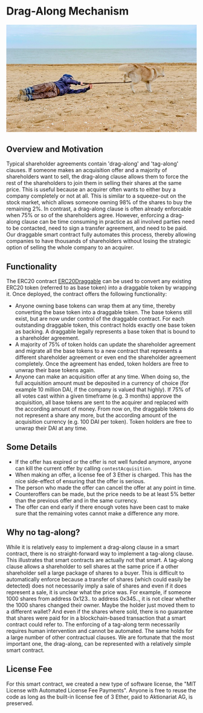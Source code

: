 # Drag-Along Mechanism

![drag along](draggable.jpg)

## Overview and Motivation

Typical shareholder agreements contain 'drag-along' and 'tag-along' clauses. If someone makes an acquisition offer and a majority of shareholders want to sell, the drag-along clause allows them to force the rest of the shareholders to join them in selling their shares at the same price. This is useful because an acquirer often wants to either buy a company completely or not at all. This is similar to a squeeze-out on the stock market, which allows someone owning 98% of the shares to buy the remaining 2%. In contrast, a drag-along clause is often already enforcable when 75% or so of the shareholders agree. However, enforcing a drag-along clause can be time consuming in practice as all involved parties need to be contacted, need to sign a transfer agreement, and need to be paid. Our draggable smart contract fully automates this process, thereby allowing companies to have thousands of shareholders without losing the strategic option of selling the whole company to an acquirer.

## Functionality

The ERC20 contract [ERC20Draggable](../src/ERC20Draggable.sol) can be used to convert any existing ERC20 token (referred to as base token) into a draggable token by wrapping it. Once deployed, the contract offers the following functionality:

- Anyone owning base tokens can wrap them at any time, thereby converting the base token into a draggable token. The base tokens still exist, but are now under control of the draggable contract. For each outstanding draggable token, this contract holds exactly one base token as backing. A draggable legally represents a base token that is bound to a shareholder agreement.
- A majority of 75% of token holds can update the shareholder agreement and migrate all the base tokens to a new contract that represents a different shareholder agreement or even end the shareholder agreement completely. Once the agreement has ended, token holders are free to unwrap their base tokens again.
- Anyone can make an acquisition offer at any time. When doing so, the full acquisition amount must be deposited in a currency of choice (for example 10 million DAI, if the company is valued that highly). If 75% of all votes cast within a given timeframe (e.g. 3 months) approve the acquisition, all base tokens are sent to the acquirer and replaced with the according amount of money. From now on, the draggable tokens do not represent a share any more, but the according amount of the acquisition currency (e.g. 100 DAI per token). Token holders are free to unwrap their DAI at any time.

## Some Details

- If the offer has expired or the offer is not well funded anymore, anyone can kill the current offer by calling `contestAcquisition`.
- When making an offer, a license fee of 3 Ether is charged. This has the nice side-effect of ensuring that the offer is serious.
- The person who made the offer can cancel the offer at any point in time.
- Counteroffers can be made, but the price needs to be at least 5% better than the previous offer and in the same currency.
- The offer can end early if there enough votes have been cast to make sure that the remaining votes cannot make a difference any more.

## Why no tag-along?

While it is relatively easy to implement a drag-along clause in a smart contract, there is no straight-forward way to implement a tag-along clause. This illustrates that smart contracts are actually not that smart. A tag-along clause allows a shareholder to sell shares at the same price if a other shareholder sell a large package of shares to a buyer. This is difficult to automatically enforce because a transfer of shares (which could easily be detected) does not necessarily imply a sale of shares and even if it does represent a sale, it is unclear what the price was. For example, if someone 1000 shares from address 0x123.. to address 0x345.., it is not clear whether the 1000 shares changed their owner. Maybe the holder just moved them to a different wallet? And even if the shares where sold, there is no guarantee that shares were paid for in a blockchain-based transaction that a smart contract could refer to. The enforcing of a tag-along term necessarily requires human intervention and cannot be automated. The same holds for a large number of other contractual clauses. We are fortunate that the most important one, the drag-along, can be represented with a relatively simple smart contract.

## License Fee

For this smart contract, we created a new type of software license, the "MIT License with Automated License Fee Payments". Anyone is free to reuse the code as long as the built-in license fee of 3 Ether, paid to Aktionariat AG, is preserved.
